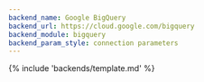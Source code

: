 ```yaml
---
backend_name: Google BigQuery
backend_url: https://cloud.google.com/bigquery
backend_module: bigquery
backend_param_style: connection parameters
---
```


{% include 'backends/template.md' %}
